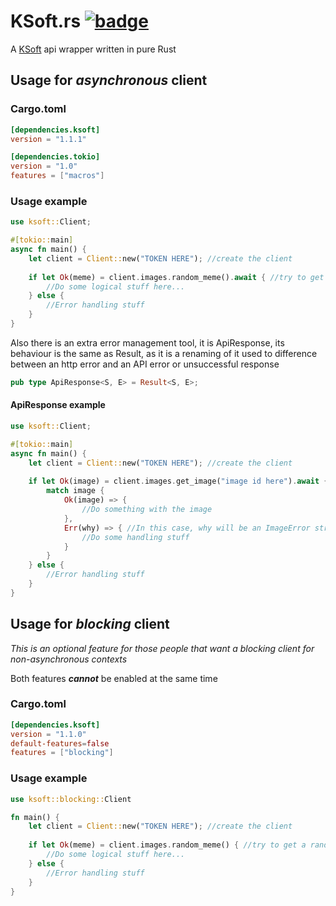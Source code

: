 # KSoft.rs  [![badge]][link]

A [KSoft](https://api.ksoft.si/) api wrapper written in pure Rust

## Usage for *asynchronous* client

### Cargo.toml
```toml
[dependencies.ksoft]
version = "1.1.1"

[dependencies.tokio]
version = "1.0"
features = ["macros"]
```

### Usage example
```rust
use ksoft::Client;

#[tokio::main]
async fn main() {
    let client = Client::new("TOKEN HERE"); //create the client
    
    if let Ok(meme) = client.images.random_meme().await { //try to get a random meme handling the possible error
        //Do some logical stuff here...
    } else {
        //Error handling stuff
    }
}
```

Also there is an extra error management tool, it is ApiResponse, its behaviour is the same as Result,
as it is a renaming of it used to difference between an http error and an API error or unsuccessful response

```rust
pub type ApiResponse<S, E> = Result<S, E>;
```

#### ApiResponse example
```rust
use ksoft::Client;

#[tokio::main]
async fn main() {
    let client = Client::new("TOKEN HERE"); //create the client
    
    if let Ok(image) = client.images.get_image("image id here").await { //image var will be ApiResponse<Image, ImageError>
        match image {
            Ok(image) => {
                //Do something with the image
            },
            Err(why) => { //In this case, why will be an ImageError struct
                //Do some handling stuff
            }
        }
    } else {
        //Error handling stuff
    }
}
```

## Usage for *blocking* client
*This is an optional feature for those people that want a blocking client for non-asynchronous contexts*

Both features ***cannot*** be enabled at the same time

### Cargo.toml
```toml
[dependencies.ksoft]
version = "1.1.0"
default-features=false
features = ["blocking"]
```

### Usage example
```rust
use ksoft::blocking::Client

fn main() {
    let client = Client::new("TOKEN HERE"); //create the client
    
    if let Ok(meme) = client.images.random_meme() { //try to get a random meme handling the possible error
        //Do some logical stuff here...
    } else {
        //Error handling stuff
    }
}
```

[link]: https://crates.io/crates/ksoft
[badge]: https://img.shields.io/crates/v/ksoft?style=flat-square
